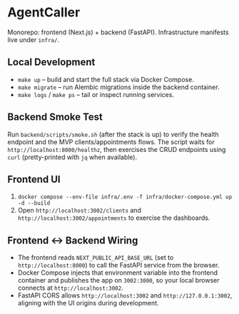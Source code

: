 # AgentCaller
Monorepo: frontend (Next.js) + backend (FastAPI). Infrastructure manifests live under `infra/`.

## Local Development

- `make up` – build and start the full stack via Docker Compose.
- `make migrate` – run Alembic migrations inside the backend container.
- `make logs` / `make ps` – tail or inspect running services.

## Backend Smoke Test

Run `backend/scripts/smoke.sh` (after the stack is up) to verify the health endpoint and the MVP clients/appointments flows. The script waits for `http://localhost:8000/healthz`, then exercises the CRUD endpoints using `curl` (pretty-printed with `jq` when available).

## Frontend UI

1. `docker compose --env-file infra/.env -f infra/docker-compose.yml up -d --build`
2. Open `http://localhost:3002/clients` and `http://localhost:3002/appointments` to exercise the dashboards.

## Frontend ↔ Backend Wiring

- The frontend reads `NEXT_PUBLIC_API_BASE_URL` (set to `http://localhost:8000`) to call the FastAPI service from the browser.
- Docker Compose injects that environment variable into the frontend container and publishes the app on `3002:3000`, so your local browser connects at `http://localhost:3002`.
- FastAPI CORS allows `http://localhost:3002` and `http://127.0.0.1:3002`, aligning with the UI origins during development.
